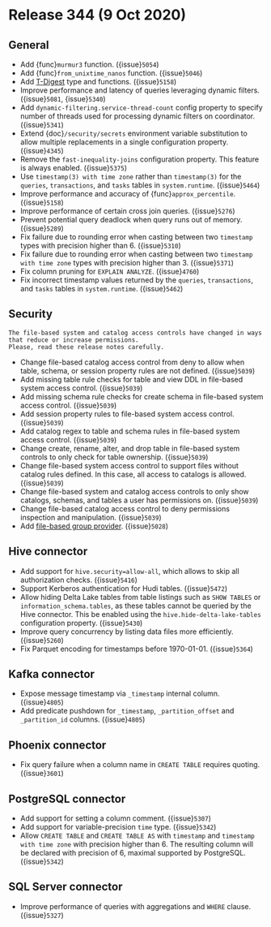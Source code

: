 # Release 344 (9 Oct 2020)

## General

* Add {func}`murmur3` function. ({issue}`5054`)
* Add {func}`from_unixtime_nanos` function. ({issue}`5046`)
* Add [T-Digest](/functions/tdigest) type and functions. ({issue}`5158`)
* Improve performance and latency of queries leveraging dynamic filters. ({issue}`5081`, {issue}`5340`)
* Add `dynamic-filtering.service-thread-count` config property to specify number of
  threads used for processing dynamic filters on coordinator. ({issue}`5341`)
* Extend {doc}`/security/secrets` environment variable substitution to allow
  multiple replacements in a single configuration property. ({issue}`4345`)
* Remove the `fast-inequality-joins` configuration property. This feature is always enabled. ({issue}`5375`)
* Use `timestamp(3) with time zone` rather than `timestamp(3)` for the `queries`,
  `transactions`, and `tasks` tables in `system.runtime`. ({issue}`5464`)
* Improve performance and accuracy of {func}`approx_percentile`. ({issue}`5158`)
* Improve performance of certain cross join queries. ({issue}`5276`)
* Prevent potential query deadlock when query runs out of memory. ({issue}`5289`)
* Fix failure due to rounding error when casting between two `timestamp` types with precision
  higher than 6. ({issue}`5310`)
* Fix failure due to rounding error when casting between two `timestamp with time zone` types
  with precision higher than 3. ({issue}`5371`)
* Fix column pruning for `EXPLAIN ANALYZE`. ({issue}`4760`)
* Fix incorrect timestamp values returned by the `queries`, `transactions`,
  and `tasks` tables in `system.runtime`. ({issue}`5462`)

## Security

```{warning}
The file-based system and catalog access controls have changed in ways that reduce or increase permissions.
Please, read these release notes carefully.
```

* Change file-based catalog access control from deny to allow when table, schema, or session
  property rules are not defined. ({issue}`5039`)
* Add missing table rule checks for table and view DDL in file-based system access control. ({issue}`5039`)
* Add missing schema rule checks for create schema in file-based system access control. ({issue}`5039`)
* Add session property rules to file-based system access control. ({issue}`5039`)
* Add catalog regex to table and schema rules in file-based system access control. ({issue}`5039`)
* Change create, rename, alter, and drop table in file-based system controls to only check for
  table ownership.  ({issue}`5039`)
* Change file-based system access control to support files without catalog rules defined. In this case,
  all access to catalogs is allowed. ({issue}`5039`)
* Change file-based system and catalog access controls to only show catalogs, schemas, and tables a user
  has permissions on. ({issue}`5039`)
* Change file-based catalog access control to deny permissions inspection and manipulation. ({issue}`5039`)
* Add [file-based group provider](/security/group-mapping). ({issue}`5028`)

## Hive connector

* Add support for `hive.security=allow-all`, which allows to skip all authorization checks. ({issue}`5416`)
* Support Kerberos authentication for Hudi tables. ({issue}`5472`)
* Allow hiding Delta Lake tables from table listings such as `SHOW TABLES` or `information_schema.tables`,
  as these tables cannot be queried by the Hive connector. This be enabled using the `hive.hide-delta-lake-tables`
  configuration property. ({issue}`5430`)
* Improve query concurrency by listing data files more efficiently. ({issue}`5260`)
* Fix Parquet encoding for timestamps before 1970-01-01. ({issue}`5364`)

## Kafka connector

* Expose message timestamp via `_timestamp` internal column. ({issue}`4805`)
* Add predicate pushdown for `_timestamp`, `_partition_offset` and `_partition_id` columns. ({issue}`4805`)

## Phoenix connector

* Fix query failure when a column name in `CREATE TABLE` requires quoting. ({issue}`3601`)

## PostgreSQL connector

* Add support for setting a column comment. ({issue}`5307`)
* Add support for variable-precision `time` type. ({issue}`5342`)
* Allow `CREATE TABLE` and `CREATE TABLE AS` with `timestamp` and `timestamp with time zone` with precision higher than 6.
  The resulting column will be declared with precision of 6, maximal supported by PostgreSQL. ({issue}`5342`)

## SQL Server connector

* Improve performance of queries with aggregations and `WHERE` clause. ({issue}`5327`)
